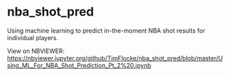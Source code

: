 # nba_shot_pred
Using machine learning to predict in-the-moment NBA shot results for individual players.

View on NBVIEWER:
https://nbviewer.jupyter.org/github/TimFlocke/nba_shot_pred/blob/master/Using_ML_For_NBA_Shot_Prediction_Pt_2%20.ipynb
